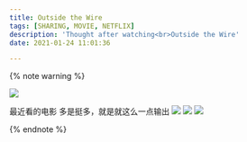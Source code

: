 ```yaml
---
title: Outside the Wire
tags: [SHARING, MOVIE, NETFLIX]
description: 'Thought after watching<br>Outside the Wire'
date: 2021-01-24 11:01:36

---
```


{% note warning %}

![](https://i.loli.net/2021/01/24/tBZdoNTGbg1hc76.jpg)

最近看的电影
多是挺多，就是就这么一点输出
![](https://i.loli.net/2021/01/24/PvQ4YRMNobhfHyj.jpg)
![](https://i.loli.net/2021/01/24/qwWSBXyorFCliAR.png)
![](https://i.loli.net/2021/01/24/Cm9Ot8orT2sebdF.png)


{% endnote %}
